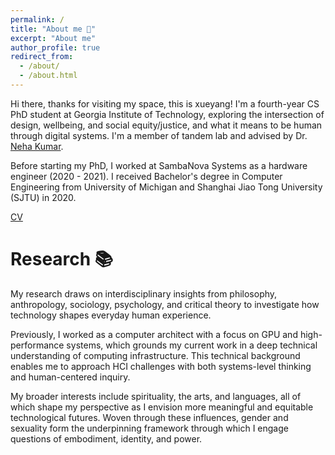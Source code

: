 ```yaml
---
permalink: /
title: "About me 🌿"
excerpt: "About me"
author_profile: true
redirect_from: 
  - /about/
  - /about.html
---
```


Hi there, thanks for visiting my space, this is xueyang! I'm a fourth-year CS PhD student at Georgia Institute of Technology, exploring the intersection of design, wellbeing, and social equity/justice, and what it means to be human through digital systems. I'm a member of tandem lab and advised by Dr. [Neha Kumar](https://www.nehakumar.org). 

Before starting my PhD, I worked at SambaNova Systems as a hardware engineer (2020 - 2021). I received Bachelor's degree in Computer Engineering from University of Michigan and Shanghai Jiao Tong University (SJTU) in 2020.

[CV](https://liu-xueyang.github.io/files/Xueyang_Liu_CV_2025.pdf)

Research 📚
======
My research draws on interdisciplinary insights from philosophy, anthropology, sociology, psychology, and critical theory to investigate how technology shapes everyday human experience.

Previously, I worked as a computer architect with a focus on GPU and high-performance systems, which grounds my current work in a deep technical understanding of computing infrastructure. This technical background enables me to approach HCI challenges with both systems-level thinking and human-centered inquiry.

My broader interests include spirituality, the arts, and languages, all of which shape my perspective as I envision more meaningful and equitable technological futures. Woven through these influences, gender and sexuality form the underpinning framework through which I engage questions of embodiment, identity, and power.
